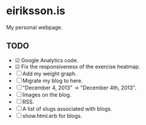 eiriksson.is
============

My personal webpage.

## TODO

  * ☑ Google Analytics code.
  * ☑ Fix the responsiveness of the exercise heatmap.
  * ☐ Add my weight graph.
  * ☐ Migrate my blog to here.
  * ☐ "December 4, 2013" -> "December 4th, 2013". 
  * ☐ Images on the blog.
  * ☐ RSS.
  * ☐ A list of slugs associated with blogs.
  * ☐ show.html.erb for blogs.